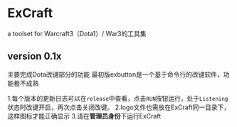# ExCraft
a toolset for Warcraft3（Dota1）/ War3的工具集

## version 0.1x
主要完成Dota改键部分的功能
最初版exbutton是一个基于命令行的改键软件，功能极不成熟

1.每个版本的更新日志可以在`release`中查看，点击`RUN`按钮运行，处于`Listening`状态时改键开启，再次点击关闭改键。
2.logo文件也需放在ExCraft同一目录下，这样图标才能正确显示
3.请在**管理员身份**下运行ExCraft
